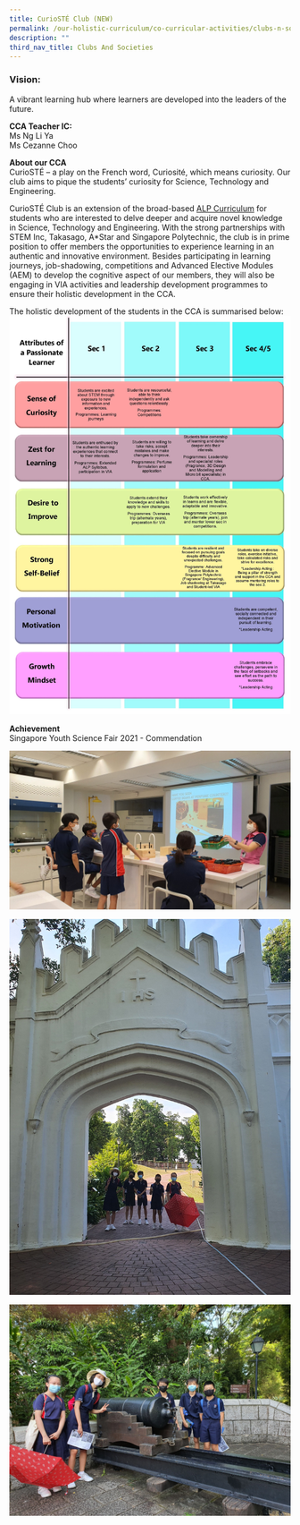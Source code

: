 ```yaml
---
title: CurioSTÉ Club (NEW)
permalink: /our-holistic-curriculum/co-curricular-activities/clubs-n-societies/curiost-club-new/
description: ""
third_nav_title: Clubs And Societies
---
```


### Vision:
A vibrant learning hub where learners are developed into the leaders of the future.

**CCA Teacher IC:** <br>
Ms Ng Li Ya <br>
Ms Cezanne Choo

**About our CCA** <br>
CurioSTÉ – a play on the French word, Curiosité, which means curiosity. Our club aims to pique the students’ curiosity for Science, Technology and Engineering.

CurioSTÉ Club is an extension of the broad-based [ALP Curriculum](https://moe-bartleysec-staging.netlify.app/our-signature-programmes/alp-chemical-and-applied-sciences-fragrance) for students who are interested to delve deeper and acquire novel knowledge in Science, Technology and Engineering. With the strong partnerships with STEM Inc, Takasago, A*Star and Singapore Polytechnic, the club is in prime position to offer members the opportunities to experience learning in an authentic and innovative environment. Besides participating in learning journeys, job-shadowing, competitions and Advanced Elective Modules (AEM) to develop the cognitive aspect of our members, they will also be engaging in VIA activities and leadership development programmes to ensure their holistic development in the CCA.


The holistic development of the students in the CCA is summarised below:
![](/images/CurioSTE%20Club%20Holistic%20Development%20Plan.jpg)

**Achievement** <br>
Singapore Youth Science Fair 2021 - Commendation

![](/images/CurioSTE%20Club_CCA%20Session.jpg)

![](/images/CurioSTE%20Club_%20Learning%20Journey%20to%20Spice%20Garden%202.jpg)

![](/images/CurioSTE%20Club_Learning%20Journey%20to%20Spice%20Garden.jpg)